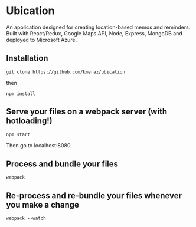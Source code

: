 # Ubication

An application designed for creating location-based memos and reminders. Built with React/Redux, Google Maps API, Node, Express, MongoDB and deployed to Microsoft Azure.


## Installation

`git clone https://github.com/kmeraz/ubication`

then

`npm install`

## Serve your files on a webpack server (with hotloading!)

`npm start`

Then go to localhost:8080.

## Process and bundle your files

`webpack`

## Re-process and re-bundle your files whenever you make a change

`webpack --watch`

